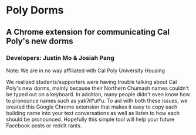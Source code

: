 # Poly Dorms
## A Chrome extension for communicating Cal Poly's new dorms
### Developers: Justin Mo & Josiah Pang

Note: We are in no way affiliated with Cal Poly University Housing

We realized students/supporters were having trouble talking about Cal Poly's new dorms, mainly because their Northern Chumash names couldn't be typed out on a keyboard. In addition, many people didn't even know how to pronounce names such as yakʔitʸutʸu. To aid with both these issues, we created this Google Chrome extension that makes it easy to copy each building name into your text conversations as well as listen to how each should be pronounced. Hopefully this simple tool will help your future Facebook posts or reddit rants.
